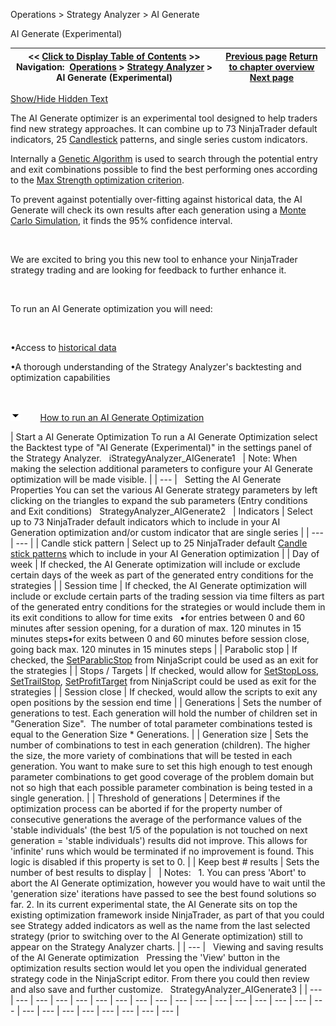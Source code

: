 ﻿


Operations \> Strategy Analyzer \> AI Generate






















AI Generate (Experimental)







| \<\< [Click to Display Table of Contents](ai-generate.md) \>\> **Navigation:**     [Operations](operations-1.md) \> [Strategy Analyzer](strategy_analyzer-1.md) \> AI Generate (Experimental) | [Previous page](multi-objective_optimization-1.md) [Return to chapter overview](strategy_analyzer-1.md) [Next page](understanding_historical_fill_-1.md) |
| --- | --- |




[Show/Hide Hidden Text](javascript:HMToggleExpandAll(!HMAnyToggleOpen()) "Click to open/close expanding sections")









The AI Generate optimizer is an experimental tool designed to help traders find new strategy approaches. It can combine up to 73 NinjaTrader default indicators, 25 [Candlestick](candlestickpattern-1.md) patterns, and single series custom indicators.


Internally a [Genetic Algorithm](genetic_algorithm-1.md) is used to search through the potential entry and exit combinations possible to find the best performing ones according to the [Max Strength optimization criterion](optimization_fitness_metrics-1.md).


To prevent against potentially over\-fitting against historical data, the AI Generate will check its own results after each generation using a [Monte Carlo Simulation](monte_carlo_simulation-1.md), it finds the 95% confidence interval.


 


We are excited to bring you this new tool to enhance your NinjaTrader strategy trading and are looking for feedback to further enhance it.


 


To run an AI Generate optimization you will need:


 


•Access to [historical data](data_by_provider-1.md)

•A thorough understanding of the Strategy Analyzer's backtesting and optimization capabilities

 


![tog_minus](tog_minus-1.gif)        [How to run an AI Generate Optimization](javascript:HMToggle('toggle','HowToRunAWalkForwardOptimization','HowToRunAWalkForwardOptimization_ICON'))




| Start a AI Generate Optimization To run a AI Generate Optimization select the Backtest type of "AI Generate (Experimental)" in the settings panel of the Strategy Analyzer.    iStrategyAnalyzer_AIGenerate1     | Note: When making the selection additional parameters to configure your AI Generate optimization will be made visible. | | --- |      Setting the AI Generate Properties You can set the various AI Generate strategy parameters by left clicking on the triangles to expand the sub parameters (Entry conditions and Exit conditions)   StrategyAnalyzer_AIGenerate2     | Indicators | Select up to 73 NinjaTrader default indicators which to include in your AI Generation optimization and/or custom indicator that are single series | | --- | --- | | Candle stick pattern | Select up to 25 NinjaTrader default [Candle stick patterns](candlestickpattern-1.md) which to include in your AI Generation optimization | | Day of week | If checked, the AI Generate optimization will include or exclude certain days of the week as part of the generated entry conditions for the strategies | | Session time | If checked, the AI Generate optimization will include or exclude certain parts of the trading session via time filters as part of the generated entry conditions for the strategies or would include them in its exit conditions to allow for time exits   •for entries between 0 and 60 minutes after session opening, for a duration of max. 120 minutes in 15 minutes steps•for exits between 0 and 60 minutes before session close, going back max. 120 minutes in 15 minutes steps | | Parabolic stop | If checked, the [SetParablicStop](setparabolicstop-1.md) from NinjaScript could be used as an exit for the strategies | | Stops / Targets | If checked, would allow for [SetStopLoss](setstoploss-1.md), [SetTrailStop](settrailstop-1.md), [SetProfitTarget](setprofittarget-1.md) from NinjaScript could be used as exit for the strategies | | Session close | If checked, would allow the scripts to exit any open positions by the session end time | | Generations | Sets the number of generations to test. Each generation will hold the number of children set in "Generation Size".  The number of total parameter combinations tested is equal to the Generation Size \* Generations. | | Generation size | Sets the number of combinations to test in each generation (children). The higher the size, the more variety of combinations that will be tested in each generation. You want to make sure to set this high enough to test enough parameter combinations to get good coverage of the problem domain but not so high that each possible parameter combination is being tested in a single generation. | | Threshold of generations | Determines if the optimization process can be aborted if for the property number of consecutive generations the average of the performance values of the 'stable individuals' (the best 1/5 of the population is not touched on next generation \= 'stable individuals') results did not improve. This allows for 'infinite' runs which would be terminated if no improvement is found. This logic is disabled if this property is set to 0\. | | Keep best \# results | Sets the number of best results to display |        | Notes:    1\. You can press 'Abort' to abort the AI Generate optimization, however you would have to wait until the 'generation size' iterations have passed to see the best found solutions so far. 2\. In its current experimental state, the AI Generate sits on top the existing optimization framework inside NinjaTrader, as part of that you could see Strategy added indicators as well as the name from the last selected strategy (prior to switching over to the AI Generate optimization) still to appear on the Strategy Analyzer charts. | | --- |      Viewing and saving results of the AI Generate optimization   Pressing the 'View' button in the optimization results section would let you open the individual generated strategy code in the NinjaScript editor. From there you could then review and also save and further customize.    StrategyAnalyzer_AIGenerate3 |
| --- | --- | --- | --- | --- | --- | --- | --- | --- | --- | --- | --- | --- | --- | --- | --- | --- | --- | --- | --- | --- | --- | --- | --- | --- |











